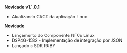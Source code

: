 **Novidade v1.1.0.1**
- Atualizando CI/CD da aplicação Linux

**Novidade**
- Lançamento do Componente NFCe Linux
- DSP4G-1582 - Implementação de integração por JSON
- Lançado o SDK RUBY




